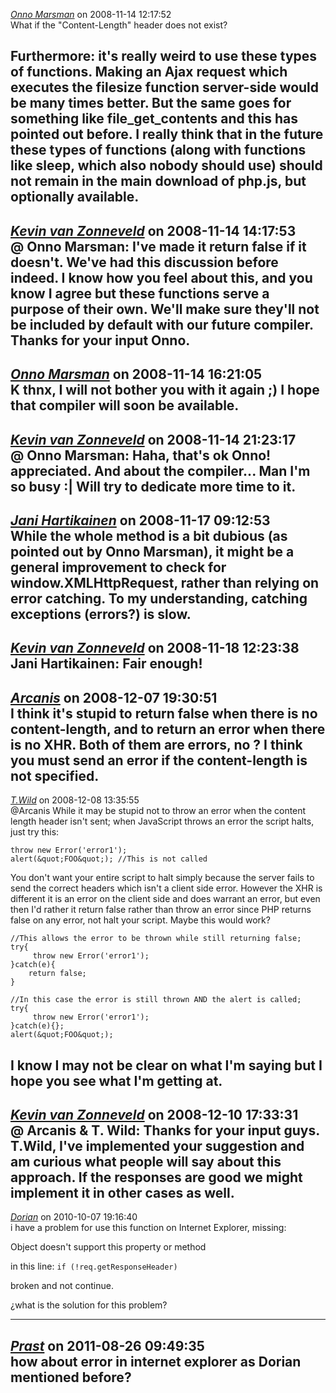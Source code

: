 *[Onno Marsman]()* on 2008-11-14 12:17:52  
What if the &quot;Content-Length&quot; header does not exist?

Furthermore: it's really weird to use these types of functions. Making an Ajax request which executes the filesize function server-side would be many times better. But the same goes for something like file_get_contents and this has pointed out before. I really think that in the future these types of functions (along with functions like sleep, which also nobody should use) should not remain in the main download of php.js, but optionally available.
---------------------------------------
*[Kevin van Zonneveld](http://kevin.vanzonneveld.net)* on 2008-11-14 14:17:53  
@ Onno Marsman: I've made it return false if it doesn't. We've had this discussion before indeed. I know how you feel about this, and you know I agree but these functions serve a purpose of their own. We'll make sure they'll not be included by default with our future compiler. Thanks for your input Onno.
---------------------------------------
*[Onno Marsman]()* on 2008-11-14 16:21:05  
K thnx, I will not bother you with it again ;)
I hope that compiler will soon be available.
---------------------------------------
*[Kevin van Zonneveld](http://kevin.vanzonneveld.net)* on 2008-11-14 21:23:17  
@ Onno Marsman: Haha, that's ok Onno! appreciated. And about the compiler... Man I'm so busy :| Will try to dedicate more time to it.
---------------------------------------
*[Jani Hartikainen](http://codeutopia.net/)* on 2008-11-17 09:12:53  
While the whole method is a bit dubious (as pointed out by Onno Marsman), it might be a general improvement to check for window.XMLHttpRequest, rather than relying on error catching. To my understanding, catching exceptions (errors?) is slow.
---------------------------------------
*[Kevin van Zonneveld](http://kevin.vanzonneveld.net)* on 2008-11-18 12:23:38  
Jani Hartikainen: Fair enough!
---------------------------------------
*[Arcanis](http://www.arcanis.fr)* on 2008-12-07 19:30:51  
I think it's stupid to return false when there is no content-length, and to return an error when there is no XHR.
Both of them are errors, no ? I think you must send an error if the content-length is not specified.
---------------------------------------
*[T.Wild]()* on 2008-12-08 13:35:55  
@Arcanis
While it may be stupid not to throw an error when the content length header isn't sent; when JavaScript throws an error the script halts, just try this:
```
throw new Error('error1');
alert(&quot;FOO&quot;); //This is not called
```
You don't want your entire script to halt simply because the server fails to send the correct headers which isn't a client side error.
However the XHR is different it is an error on the client side and does warrant an error, but even then I'd rather it return false rather than throw an error since PHP returns false on any error, not halt your script.
Maybe this would work?
```
//This allows the error to be thrown while still returning false;
try{
     throw new Error('error1');
}catch(e){
    return false;
}

//In this case the error is still thrown AND the alert is called;
try{
     throw new Error('error1');
}catch(e){};
alert(&quot;FOO&quot;);
```
I know I may not be clear on what I'm saying but I hope you see what I'm getting at.
---------------------------------------
*[Kevin van Zonneveld](http://kevin.vanzonneveld.net)* on 2008-12-10 17:33:31  
@ Arcanis &amp; T. Wild: Thanks for your input guys. T.Wild, I've implemented your suggestion and am curious what people will say about this approach. If the responses are good we might implement it in other cases as well.
---------------------------------------
*[Dorian](none)* on 2010-10-07 19:16:40  
i have a problem for use this function on Internet Explorer, missing:

Object doesn't support this property or method

in this line: 
```if (!req.getResponseHeader)```

broken and not continue.

¿what is the solution for this problem?

---------------------------------------
*[Prast](http://f-code.web.id)* on 2011-08-26 09:49:35  
how about error in internet explorer as Dorian mentioned before? 
---------------------------------------
